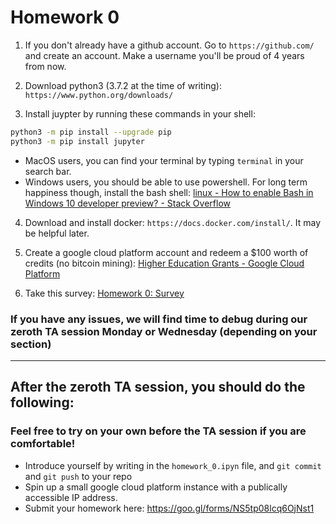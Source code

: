 # Homework 0

1. If you don't already have a github account. Go to `https://github.com/` and create an account. Make a username you'll be proud of 4 years from now.  


2. Download python3 (3.7.2 at the time of writing): `https://www.python.org/downloads/`


3. Install juypter by running these commands in your shell:
```sh
python3 -m pip install --upgrade pip 
python3 -m pip install jupyter
```
 - MacOS users, you can find your terminal by typing `terminal` in your search bar.
 - Windows users, you should be able to use powershell. For long term happiness though, install the bash shell: [linux - How to enable Bash in Windows 10 developer preview? - Stack Overflow](https://stackoverflow.com/questions/36352627/how-to-enable-bash-in-windows-10-developer-preview)


4. Download and install docker: `https://docs.docker.com/install/`. It may be helpful later.


5. Create a google cloud platform account and redeem a \$100 worth of credits (no bitcoin mining): [Higher Education Grants - Google Cloud Platform](https://urldefense.proofpoint.com/v2/url?u=https-3A__google.secure.force.com_GCPEDU-3Fcid-3DL5coc3IsY-252BAzvZwfHGS3tFSvTz4wQXc8TQs7ZOvU-252BJh3lwMo8veKfLd0VG4G2XZa&d=DwMFaQ&c=imBPVzF25OnBgGmVOlcsiEgHoG1i6YHLR0Sj_gZ4adc&r=KMCMrYJ8MLVP7SV2R0Re2oyNHKJT-kpYGmdF8cXxJSw&m=cYuFhqDBq84RXUAfnEwHy4gLa_0kXXf4-1rMbPy2LNs&s=NT37P_zTqjpEDHDZf-rcG1Uyp4iSQKMcaP69hfygUIk&e=)


6. Take this survey: [Homework 0: Survey](https://goo.gl/forms/hV8rUMVzjIxEX3S73)

### If you have any issues, we will find time to debug during our zeroth TA session Monday or Wednesday (depending on your section) 
---------------------

## After the zeroth TA session, you should do the following:
### Feel free to try on your own before the TA session if you are comfortable!
 - Introduce yourself by writing in the `homework_0.ipyn` file, and `git commit` and `git push` to your repo
 - Spin up a small google cloud platform instance with a publically accessible IP address.
 - Submit your homework here: https://goo.gl/forms/NS5tp08lcq6OjNst1

